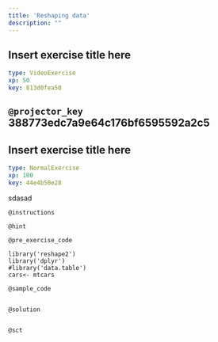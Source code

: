 ```yaml
---
title: 'Reshaping data'
description: ""
---
```


## Insert exercise title here

```yaml
type: VideoExercise 
xp: 50 
key: 813d0fea50   
```

`@projector_key`
388773edc7a9e64c176bf6595592a2c5
---

## Insert exercise title here

```yaml
type: NormalExercise 
xp: 100 
key: 44e4b50e28   
```


sdasad


`@instructions`


`@hint`


`@pre_exercise_code`

```{r}
library('reshape2')
library('dplyr')
#library('data.table')
cars<- mtcars
```


`@sample_code`

```{r}

```


`@solution`

```{r}

```


`@sct`

```{r}

```



